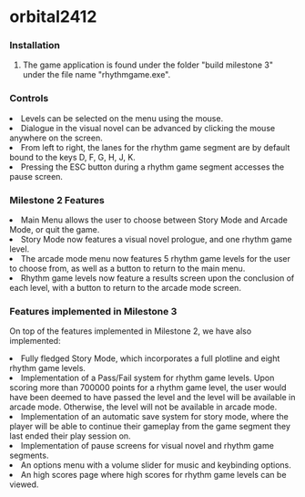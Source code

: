 # orbital2412
<b><h3>Installation</h3></b>
<ol>
  <li> The game application is found under the folder "build milestone 3" under the file name "rhythmgame.exe". 
</ol>
<b><h3>Controls</h3></b>
<li> Levels can be selected on the menu using the mouse.
<li> Dialogue in the visual novel can be advanced by clicking the mouse anywhere on the screen.
<li> From left to right, the lanes for the rhythm game segment are by default bound to the keys D, F, G, H, J, K.
<li> Pressing the ESC button during a rhythm game segment accesses the pause screen.

<b><h3>Milestone 2 Features</h3></b>
<li>Main Menu allows the user to choose between Story Mode and Arcade Mode, or quit the game.</li> 
<li>Story Mode now features a visual novel prologue, and one rhythm game level. </li>
<li>The arcade mode menu now features 5 rhythm game levels for the user to choose from, as well as a button to return to the main menu.</li> 
<li>Rhythm game levels now feature a results screen upon the conclusion of each level, with a button to return to the arcade mode screen.</li> 

<b><h3>Features implemented in Milestone 3</h3></b>
On top of the features implemented in Milestone 2, we have also implemented: </b>
<li>Fully fledged Story Mode, which incorporates a full plotline and eight rhythm game levels.
<li>Implementation of a Pass/Fail system for rhythm game levels. Upon scoring more than 700000 points for a rhythm game level, the user would have been deemed to have passed the level and the level will be available in arcade mode. Otherwise, the level will not be available in arcade mode.
<li>Implementation of an automatic save system for story mode, where the player will be able to continue their gameplay from the game segment they last ended their play session on. 
<li>Implementation of pause screens for visual novel and rhythm game segments.
<li>An options menu with a volume slider for music and keybinding options.
<li>An high scores page where high scores for rhythm game levels can be viewed.
